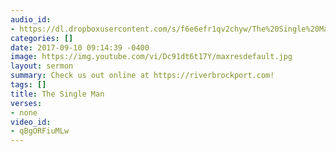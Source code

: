 ```yaml
---
audio_id:
- https://dl.dropboxusercontent.com/s/f6e6efr1qv2chyw/The%20Single%20Man.mp3?dl=0
categories: []
date: 2017-09-10 09:14:39 -0400
image: https://img.youtube.com/vi/Dc91dt6t17Y/maxresdefault.jpg
layout: sermon
summary: Check us out online at https://riverbrockport.com!
tags: []
title: The Single Man
verses:
- none
video_id:
- qBgORFiuMLw
---
```

